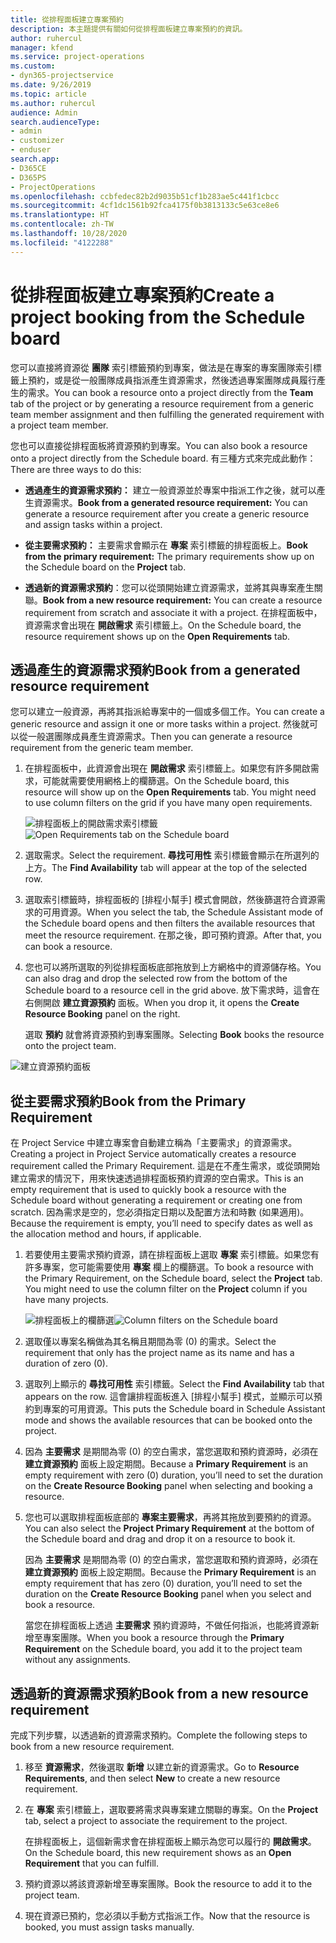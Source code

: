 ```yaml
---
title: 從排程面板建立專案預約
description: 本主題提供有關如何從排程面板建立專案預約的資訊。
author: ruhercul
manager: kfend
ms.service: project-operations
ms.custom:
- dyn365-projectservice
ms.date: 9/26/2019
ms.topic: article
ms.author: ruhercul
audience: Admin
search.audienceType:
- admin
- customizer
- enduser
search.app:
- D365CE
- D365PS
- ProjectOperations
ms.openlocfilehash: ccbfedec82b2d9035b51cf1b283ae5c441f1cbcc
ms.sourcegitcommit: 4cf1dc1561b92fca4175f0b3813133c5e63ce8e6
ms.translationtype: HT
ms.contentlocale: zh-TW
ms.lasthandoff: 10/28/2020
ms.locfileid: "4122288"
---
```

# <a name="create-a-project-booking-from-the-schedule-board"></a><span data-ttu-id="8f330-103">從排程面板建立專案預約</span><span class="sxs-lookup"><span data-stu-id="8f330-103">Create a project booking from the Schedule board</span></span>

<span data-ttu-id="8f330-104">您可以直接將資源從 **團隊** 索引標籤預約到專案，做法是在專案的專案團隊索引標籤上預約，或是從一般團隊成員指派產生資源需求，然後透過專案團隊成員履行產生的需求。</span><span class="sxs-lookup"><span data-stu-id="8f330-104">You can book a resource onto a project directly from the **Team** tab of the project or by generating a resource requirement from a generic team member assignment and then fulfilling the generated requirement with a project team member.</span></span>

<span data-ttu-id="8f330-105">您也可以直接從排程面板將資源預約到專案。</span><span class="sxs-lookup"><span data-stu-id="8f330-105">You can also book a resource onto a project directly from the Schedule board.</span></span> <span data-ttu-id="8f330-106">有三種方式來完成此動作：</span><span class="sxs-lookup"><span data-stu-id="8f330-106">There are three ways to do this:</span></span>

- <span data-ttu-id="8f330-107">**透過產生的資源需求預約：** 建立一般資源並於專案中指派工作之後，就可以產生資源需求。</span><span class="sxs-lookup"><span data-stu-id="8f330-107">**Book from a generated resource requirement:** You can generate a resource requirement after you create a generic resource and assign tasks within a project.</span></span>

- <span data-ttu-id="8f330-108">**從主要需求預約：** 主要需求會顯示在 **專案** 索引標籤的排程面板上。</span><span class="sxs-lookup"><span data-stu-id="8f330-108">**Book from the primary requirement:** The primary requirements show up on the Schedule board on the **Project** tab.</span></span> 

- <span data-ttu-id="8f330-109">**透過新的資源需求預約**：您可以從頭開始建立資源需求，並將其與專案產生關聯。</span><span class="sxs-lookup"><span data-stu-id="8f330-109">**Book from a new resource requirement:** You can create a resource requirement from scratch and associate it with a project.</span></span> <span data-ttu-id="8f330-110">在排程面板中，資源需求會出現在 **開啟需求** 索引標籤上。</span><span class="sxs-lookup"><span data-stu-id="8f330-110">On the Schedule board, the resource requirement shows up on the **Open Requirements** tab.</span></span>

## <a name="book-from-a-generated-resource-requirement"></a><span data-ttu-id="8f330-111">透過產生的資源需求預約</span><span class="sxs-lookup"><span data-stu-id="8f330-111">Book from a generated resource requirement</span></span>

<span data-ttu-id="8f330-112">您可以建立一般資源，再將其指派給專案中的一個或多個工作。</span><span class="sxs-lookup"><span data-stu-id="8f330-112">You can create a generic resource and assign it one or more tasks within a project.</span></span> <span data-ttu-id="8f330-113">然後就可以從一般選團隊成員產生資源需求。</span><span class="sxs-lookup"><span data-stu-id="8f330-113">Then you can generate a resource requirement from the generic team member.</span></span> 

1.  <span data-ttu-id="8f330-114">在排程面板中，此資源會出現在 **開啟需求** 索引標籤上。如果您有許多開啟需求，可能就需要使用網格上的欄篩選。</span><span class="sxs-lookup"><span data-stu-id="8f330-114">On the Schedule board, this resource will show up on the **Open Requirements** tab. You might need to use column filters on the grid if you have many open requirements.</span></span> 

    <span data-ttu-id="8f330-115">![排程面板上的開啟需求索引標籤](media/FAQ-Project-Booking-Schedule-Board-1.png "預約及指派表格的螢幕擷取畫面")</span><span class="sxs-lookup"><span data-stu-id="8f330-115">![Open Requirements tab on the Schedule board](media/FAQ-Project-Booking-Schedule-Board-1.png "Screenshot of bookings and assignments table")</span></span>

2. <span data-ttu-id="8f330-116">選取需求。</span><span class="sxs-lookup"><span data-stu-id="8f330-116">Select the requirement.</span></span> <span data-ttu-id="8f330-117">**尋找可用性** 索引標籤會顯示在所選列的上方。</span><span class="sxs-lookup"><span data-stu-id="8f330-117">The **Find Availability** tab will appear at the top of the selected row.</span></span>
 
3. <span data-ttu-id="8f330-118">選取索引標籤時，排程面板的 [排程小幫手] 模式會開啟，然後篩選符合資源需求的可用資源。</span><span class="sxs-lookup"><span data-stu-id="8f330-118">When you select the tab, the Schedule Assistant mode of the Schedule board opens and then filters the available resources that meet the resource requirement.</span></span> <span data-ttu-id="8f330-119">在那之後，即可預約資源。</span><span class="sxs-lookup"><span data-stu-id="8f330-119">After that, you can book a resource.</span></span>

4. <span data-ttu-id="8f330-120">您也可以將所選取的列從排程面板底部拖放到上方網格中的資源儲存格。</span><span class="sxs-lookup"><span data-stu-id="8f330-120">You can also drag and drop the selected row from the bottom of the Schedule board to a resource cell in the grid above.</span></span> <span data-ttu-id="8f330-121">放下需求時，這會在右側開啟 **建立資源預約** 面板。</span><span class="sxs-lookup"><span data-stu-id="8f330-121">When you drop it, it opens the **Create Resource Booking** panel on the right.</span></span>

    <span data-ttu-id="8f330-122">選取 **預約** 就會將資源預約到專案團隊。</span><span class="sxs-lookup"><span data-stu-id="8f330-122">Selecting **Book** books the resource onto the project team.</span></span>

![建立資源預約面板](media/FAQ-Project-Booking-Schedule-Board-6.png "")
 

## <a name="book-from-the-primary-requirement"></a><span data-ttu-id="8f330-124">從主要需求預約</span><span class="sxs-lookup"><span data-stu-id="8f330-124">Book from the Primary Requirement</span></span>

<span data-ttu-id="8f330-125">在 Project Service 中建立專案會自動建立稱為「主要需求」的資源需求。</span><span class="sxs-lookup"><span data-stu-id="8f330-125">Creating a project in Project Service automatically creates a resource requirement called the Primary Requirement.</span></span> <span data-ttu-id="8f330-126">這是在不產生需求，或從頭開始建立需求的情況下，用來快速透過排程面板預約資源的空白需求。</span><span class="sxs-lookup"><span data-stu-id="8f330-126">This is an empty requirement that is used to quickly book a resource with the Schedule board without generating a requirement or creating one from scratch.</span></span> <span data-ttu-id="8f330-127">因為需求是空的，您必須指定日期以及配置方法和時數 (如果適用)。</span><span class="sxs-lookup"><span data-stu-id="8f330-127">Because the requirement is empty, you’ll need to specify dates as well as the allocation method and hours, if applicable.</span></span> 

1. <span data-ttu-id="8f330-128">若要使用主要需求預約資源，請在排程面板上選取 **專案** 索引標籤。如果您有許多專案，您可能需要使用 **專案** 欄上的欄篩選。</span><span class="sxs-lookup"><span data-stu-id="8f330-128">To book a resource with the Primary Requirement, on the Schedule board, select the **Project** tab. You might need to use the column filter on the **Project** column if you have many projects.</span></span>

   <span data-ttu-id="8f330-129">![排程面板上的欄篩選](media/FAQ-Project-Booking-Schedule-Board-2.png "預約及指派表格的螢幕擷取畫面")</span><span class="sxs-lookup"><span data-stu-id="8f330-129">![Column filters on the Schedule board](media/FAQ-Project-Booking-Schedule-Board-2.png "Screenshot of bookings and assignments table")</span></span>

2. <span data-ttu-id="8f330-130">選取僅以專案名稱做為其名稱且期間為零 (0) 的需求。</span><span class="sxs-lookup"><span data-stu-id="8f330-130">Select the requirement that only has the project name as its name and has a duration of zero (0).</span></span>

3. <span data-ttu-id="8f330-131">選取列上顯示的 **尋找可用性** 索引標籤。</span><span class="sxs-lookup"><span data-stu-id="8f330-131">Select the **Find Availability** tab that appears on the row.</span></span> <span data-ttu-id="8f330-132">這會讓排程面板進入 [排程小幫手] 模式，並顯示可以預約到專案的可用資源。</span><span class="sxs-lookup"><span data-stu-id="8f330-132">This puts the Schedule board in Schedule Assistant mode and shows the available resources that can be booked onto the project.</span></span>

4. <span data-ttu-id="8f330-133">因為 **主要需求** 是期間為零 (0) 的空白需求，當您選取和預約資源時，必須在 **建立資源預約** 面板上設定期間。</span><span class="sxs-lookup"><span data-stu-id="8f330-133">Because a **Primary Requirement** is an empty requirement with zero (0) duration, you’ll need to set the duration on the **Create Resource Booking** panel when selecting and booking a resource.</span></span>

5. <span data-ttu-id="8f330-134">您也可以選取排程面板底部的 **專案主要需求**，再將其拖放到要預約的資源。</span><span class="sxs-lookup"><span data-stu-id="8f330-134">You can also select the **Project Primary Requirement** at the bottom of the Schedule board and drag and drop it on a resource to book it.</span></span>
 
    <span data-ttu-id="8f330-135">因為 **主要需求** 是期間為零 (0) 的空白需求，當您選取和預約資源時，必須在 **建立資源預約** 面板上設定期間。</span><span class="sxs-lookup"><span data-stu-id="8f330-135">Because the **Primary Requirement** is an empty requirement that has zero (0) duration, you’ll need to set the duration on the **Create Resource Booking** panel when you select and book a resource.</span></span>
 
    <span data-ttu-id="8f330-136">當您在排程面板上透過 **主要需求** 預約資源時，不做任何指派，也能將資源新增至專案團隊。</span><span class="sxs-lookup"><span data-stu-id="8f330-136">When you book a resource through the **Primary Requirement** on the Schedule board, you add it to the project team without any assignments.</span></span>
 
## <a name="book-from-a-new-resource-requirement"></a><span data-ttu-id="8f330-137">透過新的資源需求預約</span><span class="sxs-lookup"><span data-stu-id="8f330-137">Book from a new resource requirement</span></span>
<span data-ttu-id="8f330-138">完成下列步驟，以透過新的資源需求預約。</span><span class="sxs-lookup"><span data-stu-id="8f330-138">Complete the following steps to book from a new resource requirement.</span></span> 

1. <span data-ttu-id="8f330-139">移至 **資源需求**，然後選取 **新增** 以建立新的資源需求。</span><span class="sxs-lookup"><span data-stu-id="8f330-139">Go to **Resource Requirements**, and then select **New** to create a new resource requirement.</span></span>

2. <span data-ttu-id="8f330-140">在 **專案** 索引標籤上，選取要將需求與專案建立關聯的專案。</span><span class="sxs-lookup"><span data-stu-id="8f330-140">On the **Project** tab, select a project to associate the requirement to the project.</span></span>
 
    <span data-ttu-id="8f330-141">在排程面板上，這個新需求會在排程面板上顯示為您可以履行的 **開啟需求**。</span><span class="sxs-lookup"><span data-stu-id="8f330-141">On the Schedule board, this new requirement shows as an **Open Requirement** that you can fulfill.</span></span>

3. <span data-ttu-id="8f330-142">預約資源以將該資源新增至專案團隊。</span><span class="sxs-lookup"><span data-stu-id="8f330-142">Book the resource to add it to the project team.</span></span>

4. <span data-ttu-id="8f330-143">現在資源已預約，您必須以手動方式指派工作。</span><span class="sxs-lookup"><span data-stu-id="8f330-143">Now that the resource is booked, you must assign tasks manually.</span></span>

